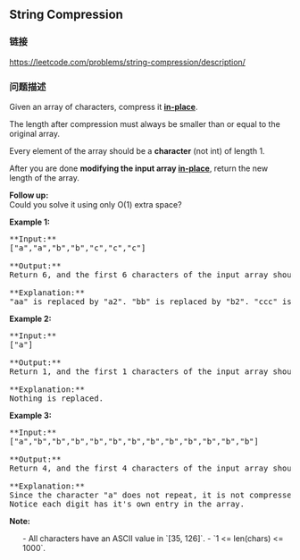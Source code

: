## String Compression  
### 链接  
https://leetcode.com/problems/string-compression/description/  
### 问题描述
Given an array of characters, compress it [**in-place**](https://en.wikipedia.org/wiki/In-place_algorithm).

The length after compression must always be smaller than or equal to the original array.

Every element of the array should be a **character** (not int) of length 1.

After you are done **modifying the input array [in-place](https://en.wikipedia.org/wiki/In-place_algorithm)**, return the new length of the array.

**Follow up:**<br />
Could you solve it using only O(1) extra space?


**Example 1:**<br />
<pre>
**Input:**
["a","a","b","b","c","c","c"]

**Output:**
Return 6, and the first 6 characters of the input array should be: ["a","2","b","2","c","3"]

**Explanation:**
"aa" is replaced by "a2". "bb" is replaced by "b2". "ccc" is replaced by "c3".
</pre>


**Example 2:**<br />
<pre>
**Input:**
["a"]

**Output:**
Return 1, and the first 1 characters of the input array should be: ["a"]

**Explanation:**
Nothing is replaced.
</pre>


**Example 3:**<br />
<pre>
**Input:**
["a","b","b","b","b","b","b","b","b","b","b","b","b"]

**Output:**
Return 4, and the first 4 characters of the input array should be: ["a","b","1","2"].

**Explanation:**
Since the character "a" does not repeat, it is not compressed. "bbbbbbbbbbbb" is replaced by "b12".
Notice each digit has it's own entry in the array.
</pre>


**Note:**<br>
<ol>
- All characters have an ASCII value in `[35, 126]`.
- `1 <= len(chars) <= 1000`.
</ol>


